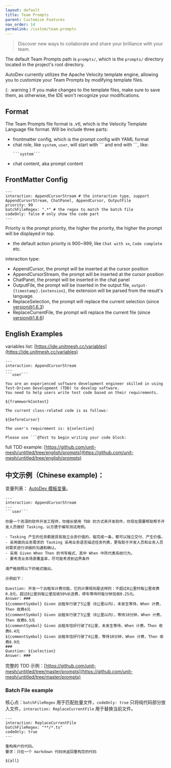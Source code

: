 ```yaml
---
layout: default
title: Team Prompts
parent: Customize Features
nav_order: 14
permalink: /custom/team-prompts
---
```


> Discover new ways to collaborate and share your brilliance with your team.

The default Team Prompts path is `prompts/`, which is the `prompts/` directory located in the project's root directory.

AutoDev currently utilizes the Apache Velocity template engine, allowing you to customize your Team Prompts by modifying
template files.

{: .warning }
If you make changes to the template files, make sure to save them, as otherwise, the IDE won't recognize your
modifications.

## Format

The Team Prompts file format is .vtl, which is the Velocity Template Language file format. Will be include three parts:

- frontmatter config, which is the prompt config with YAML format
- chat role, like `system`, `user`, will start with \`\`\` and end with \`\`\`, like:
  ```vtl
  ```system```
  ```
- chat content, aka prompt content

## FrontMatter Config

```
---
interaction: AppendCursorStream # the interaction type, support AppendCursorStream, ChatPanel, AppendCursor, OutputFile
priority: 99
batchFileRegex: ".*" # the regex to match the batch file
codeOnly: false # only show the code part
---    
```

Priority is the prompt priority, the higher the priority, the higher the prompt will be displayed in top.

- the default action priority is 900~999, like `Chat with xx`, `Code complete` etc.

interaction type:

- AppendCursor, the prompt will be inserted at the cursor position
- AppendCursorStream, the prompt will be inserted at the cursor position
- ChatPanel, the prompt will be inserted in the chat panel
- OutputFile, the prompt will be inserted in the output file, `output-{timestamp}.{extension}`, the extension will be
  parsed from the result's language.
- ReplaceSelection, the prompt will replace the current selection (since version@1.6.3)
- ReplaceCurrentFile, the prompt will replace the current file (since version@1.8.6)

## English Examples

variables list: [https://ide.unitmesh.cc/variables](https://ide.unitmesh.cc/variables)

    ---
    interaction: AppendCursorStream
    ---
    ```user```
    
    You are an experienced software development engineer skilled in using Test-Driven Development (TDD) to develop software.
    You need to help users write test code based on their requirements.
    
    ${frameworkContext}
    
    The current class-related code is as follows:
    
    ${beforeCursor}
    
    The user's requirement is: ${selection}
    
    Please use ```@Test to begin writing your code block:

full TDD
example: [https://github.com/unit-mesh/untitled/tree/english/prompts](https://github.com/unit-mesh/untitled/tree/english/prompts)

## 中文示例（Chinese example)：

变量列表： [AutoDev 模板变量](/customize/variables)。

    ---
    interaction: AppendCursorStream
    ---
    ```user```

    你是一个资深的软件开发工程师，你擅长使用 TDD 的方式来开发软件，你现在需要帮助帮手开发人员做好 Tasking，以方便于编写测试用例。

    - Tasking 产生的任务都是具有独立业务价值的，每完成一条，都可以独立交付、产生价值。
    - 采用面向业务需求的 Tasking 采用业务语言描述任务列表，更有助于开发人员和业务人员对需求进行详细的沟通和确认。
    - 采用 Given When Then 的书写格式，其中 When 中所代表系统行为。
    - 要考虑业务场景覆盖率，尽可能考虑到边界条件
  
    请严格按照以下的格式输出。

    示例如下：
    
    Question: 开发一个出租车计费功能，它的计算规则是这样的：不超过8公里时每公里收费0.8元，超过8公里则每公里加收50%长途费，停车等待时每分钟加收0.25元。
    Answer: ###
    ${commentSymbol} Given 出租车行驶了5公里（8公里以内），未发生等待，When 计费，Then 收费4元
    ${commentSymbol} Given 出租车行驶了5公里（8公里以内），等待10分钟，When 计费，Then 收费6.5元
    ${commentSymbol} Given 出租车恰好行驶了8公里，未发生等待，When 计费，Then 收费6.4元
    ${commentSymbol} Given 出租车恰好行驶了8公里，等待10分钟，When 计费，Then 收费8.9元
    ###
    Question: ${selection}
    Answer: ###

完整的 TDD
示例：[https://github.com/unit-mesh/untitled/tree/master/prompts](https://github.com/unit-mesh/untitled/tree/master/prompts)

### Batch File example

核心点：`batchFileRegex` 用于匹配批量文件，`codeOnly: true` 只将纯代码部分放入文件，`interaction: ReplaceCurrentFile`
用于替换当前文件。

    ---
    interaction: ReplaceCurrentFile
    batchFileRegex: "**/*.ts"
    codeOnly: true
    ---
    
    重构用户的代码。
    要求：只在一个 markdown 代码块返回重构完的代码
    
    ${all}


